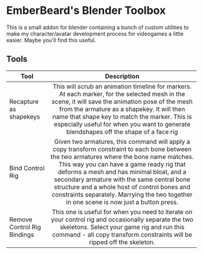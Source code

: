 # EmberBeard's Blender Toolbox

This is a small addon for blender containing a bunch of custom utilities to make my character/avatar development process for videogames a little easier. Maybe you'll find this useful.

## Tools


| Tool  | Description |
| ------------- |:-------------:|
| Recapture as shapekeys | This will scrub an animation timeline for markers. At each marker, for the selected mesh in the scene, it will save the animation pose of the mesh from the armature as a shapekey. It will then name that shape key to match the marker. This is especially useful for when you want to generate blendshapes off the shape of a face rig |
|Bind Control Rig|Given two armatures, this command will apply a copy transform constraint to each bone between the two armatures where the bone name matches. This way you can have a game ready rig that deforms a mesh and has minimal bloat, and a secondary armature with the same central bone structure and a whole host of control bones and constraints separately. Marrying the two together in one scene is now just a button press.|
|Remove Control Rig Bindings|This one is useful for when you need to iterate on your control rig and occasionally separate the two skeletons. Select your game rig and run this command - all copy transform constraints will be ripped off the skeleton.|